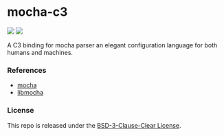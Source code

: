 # mocha-c3

[![](https://img.shields.io/github/v/tag/thechampagne/mocha-c3?label=version)](https://github.com/thechampagne/mocha-c3/releases/latest) [![](https://img.shields.io/github/license/thechampagne/mocha-c3)](https://github.com/thechampagne/mocha-c3/blob/main/LICENSE)

A C3 binding for mocha parser an elegant configuration language for both humans and machines.

### References
 - [mocha](https://github.com/hqnna/mocha)
 - [libmocha](https://github.com/thechampagne/libmocha)

### License

This repo is released under the [BSD-3-Clause-Clear License](https://github.com/thechampagne/mocha-c3/blob/main/LICENSE).
